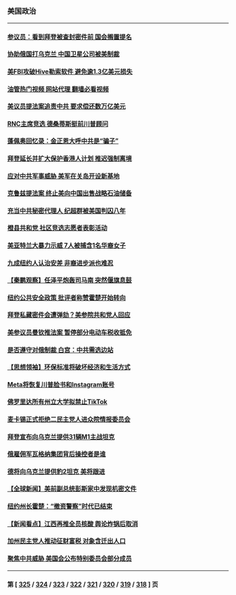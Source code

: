 ### 美国政治
---
#### [参议员：看到拜登被查封密件前 国会搁置提名](../../pages/ncid1078159/n13916314.md?01271245) 
#### [协助俄国打乌克兰 中国卫星公司被美制裁](../../pages/ncid1078159/n13916289.md?01271245) 
#### [美FBI攻破Hive勒索软件 避免逾1.3亿美元损失](../../pages/ncid1078159/n13916321.md?01271245) 
#### [油管热门视频 网站代理 翻墙必看视频](http://138.2.39.72:81/youtube.html?epic-marker?01271245)
#### [美议员提法案追责中共 要求偿还数万亿美元](../../pages/ncid1078159/n13916272.md?01271245) 
#### [RNC主席竞选 德桑蒂斯挺前川普顾问](../../pages/ncid1078159/n13916235.md?01271245) 
#### [蓬佩奥回忆录：金正恩大呼中共是“骗子”](../../pages/ncid1078159/n13916225.md?01271245) 
#### [拜登延长并扩大保护香港人计划 推迟强制离境](../../pages/ncid1078159/n13916205.md?01271245) 
#### [应对中共军事威胁 美军在关岛开设新基地](../../pages/ncid1078159/n13916208.md?01271245) 
#### [克鲁兹提法案 终止美向中国出售战略石油储备](../../pages/ncid1078159/n13916187.md?01271245) 
#### [充当中共秘密代理人 纪超群被美国判囚八年](../../pages/ncid1078159/n13915901.md?01271245) 
#### [橙县共和党 社区竞选志愿者表彰活动](../../pages/ncid1078159/n13915742.md?01271245) 
#### [美亚特兰大暴力示威 7人被捕含1名华裔女子](../../pages/ncid1078159/n13915700.md?01271245) 
#### [九成纽约人认治安差 非裔进步派也难忍](../../pages/ncid1078159/n13915778.md?01271245) 
#### [【秦鹏观察】任泽平炮轰司马南 突然偃旗息鼓](../../pages/ncid1078159/n13915618.md?01271245) 
#### [纽约公共安全政策 批评者称赞霍楚开始转向](../../pages/ncid1078159/n13915784.md?01271245) 
#### [拜登私藏密件会遭弹劾？美参院共和党人回应](../../pages/ncid1078159/n13915685.md?01271245) 
#### [美参议员曼钦推法案 暂停部分电动车税收抵免](../../pages/ncid1078159/n13915586.md?01271245) 
#### [是否遵守对俄制裁 白宫：中共需选边站](../../pages/ncid1078159/n13915584.md?01271245) 
#### [【思想领袖】环保标准将破坏经济和生活方式](../../pages/ncid1078159/n13887756.md?01271245) 
#### [Meta将恢复川普脸书和Instagram账号](../../pages/ncid1078159/n13915585.md?01271245) 
#### [佛罗里达所有州立大学拟禁止TikTok](../../pages/ncid1078159/n13915520.md?01271245) 
#### [麦卡锡正式拒绝二民主党人进众院情报委员会](../../pages/ncid1078159/n13915471.md?01271245) 
#### [拜登宣布向乌克兰提供31辆M1主战坦克](../../pages/ncid1078159/n13915515.md?01271245) 
#### [俄雇佣军瓦格纳集团背后操控者是谁](../../pages/ncid1078159/n13915324.md?01271245) 
#### [德将向乌克兰提供豹2坦克 美将跟进](../../pages/ncid1078159/n13915335.md?01271245) 
#### [【全球新闻】美前副总统彭斯家中发现机密文件](../../pages/ncid1078159/n13915171.md?01271245) 
#### [纽约州长霍楚：“撤资警察”时代已结束](../../pages/ncid1078159/n13915061.md?01271245) 
#### [【新闻看点】江西再推全员核酸 舆论炸锅后取消](../../pages/ncid1078159/n13914897.md?01271245) 
#### [加州民主党人推动征财富税 对象含迁出人口](../../pages/ncid1078159/n13915003.md?01271245) 
#### [聚焦中共威胁 美国会公布特别委员会部分成员](../../pages/ncid1078159/n13914942.md?01271245) 

---
#### 第 [ [325](./325.md?01271245) / [324](./324.md?01271245) / [323](./323.md?01271245) / [322](./322.md?01271245) / [321](./321.md?01271245) / [320](./320.md?01271245) / [319](./319.md?01271245) / [318](./318.md?01271245) ] 页
